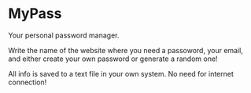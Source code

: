 # MyPass
Your personal password manager.

Write the name of the website where you need a passoword,
your email, and either create your own password or generate
a random one!

All info is saved to a text file in your own system.
No need for internet connection!
